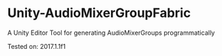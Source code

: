 # Unity-AudioMixerGroupFabric
A Unity Editor Tool for generating AudioMixerGroups programmatically

Tested on: 2017.1.1f1
